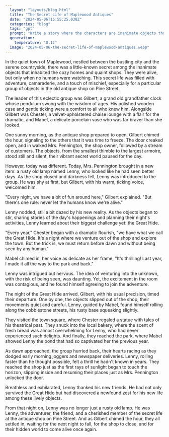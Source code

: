 ```yaml
---
  layout: "layouts/blog.html"
  title: "The Secret Life of Maplewood Antiques"
  date: "2024-05-06T15:55:25.038Z"
  categories: "blog"
  tags: "gpt"
  prompt: "Write a story where the characters are inanimate objects that are hiding from the humans."
  generation: 
    temperature: "0.12"
  image: "2024-05-06-the-secret-life-of-maplewood-antiques.webp"
---
```

In the quiet town of Maplewood, nestled between the bustling city and the serene countryside, there was a little-known secret among the inanimate objects that inhabited the cozy homes and quaint shops. They were alive, but only when no humans were watching. This secret life was filled with adventure, camaraderie, and a touch of mischief, especially for a particular group of objects in the old antique shop on Pine Street.

The leader of this eclectic group was Gilbert, a grand old grandfather clock whose pendulum swung with the wisdom of ages. His polished wooden case and gentle ticking were a comfort to all who knew him. Alongside Gilbert was Chester, a velvet-upholstered chaise lounge with a flair for the dramatic, and Mabel, a delicate porcelain vase who was far braver than she looked.

One sunny morning, as the antique shop prepared to open, Gilbert chimed the hour, signaling to the others that it was time to freeze. The door creaked open, and in walked Mrs. Pennington, the shop owner, followed by a stream of customers. The objects, from the smallest thimble to the largest armoire, stood still and silent, their vibrant secret world paused for the day.

However, today was different. Today, Mrs. Pennington brought in a new item: a rusty old lamp named Lenny, who looked like he had seen better days. As the shop closed and darkness fell, Lenny was introduced to the group. He was shy at first, but Gilbert, with his warm, ticking voice, welcomed him.

"Every night, we have a bit of fun around here," Gilbert explained. "But there's one rule: never let the humans know we're alive."

Lenny nodded, still a bit dazed by his new reality. As the objects began to stir, sharing stories of the day's happenings and planning their night's activities, Lenny learned about their biggest challenge yet: the Great Hide.

"Every year," Chester began with a dramatic flourish, "we have what we call the Great Hide. It's a night where we venture out of the shop and explore the town. But the trick is, we must return before dawn and without being seen by any human."

Mabel chimed in, her voice as delicate as her frame, "It's thrilling! Last year, I made it all the way to the park and back."

Lenny was intrigued but nervous. The idea of venturing into the unknown, with the risk of being seen, was daunting. Yet, the excitement in the room was contagious, and he found himself agreeing to join the adventure.

The night of the Great Hide arrived. Gilbert, with his usual precision, timed their departure. One by one, the objects slipped out of the shop, their movements quiet and careful. Lenny, guided by Mabel, found himself rolling along the cobblestone streets, his rusty base squeaking slightly.

They visited the town square, where Chester regaled a statue with tales of his theatrical past. They snuck into the local bakery, where the scent of fresh bread was almost overwhelming for Lenny, who had never experienced such delights. And finally, they reached the park, where Mabel showed Lenny the pond that had so captivated her the previous year.

As dawn approached, the group hurried back, their hearts racing as they dodged early morning joggers and newspaper deliveries. Lenny, rolling faster than he thought possible, felt a thrill he hadn't known in years. They reached the shop just as the first rays of sunlight began to touch the horizon, slipping inside and resuming their places just as Mrs. Pennington unlocked the door.

Breathless and exhilarated, Lenny thanked his new friends. He had not only survived the Great Hide but had discovered a newfound zest for his new life among these lively objects.

From that night on, Lenny was no longer just a rusty old lamp. He was Lenny, the adventurer, the friend, and a cherished member of the secret life at the antique shop on Pine Street. And as Gilbert chimed the hour, they all settled in, waiting for the next night to fall, for the shop to close, and for their hidden world to come alive once again.
